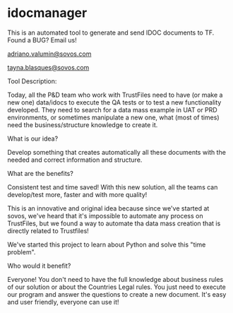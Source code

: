 # idocmanager




This is an automated tool to generate and send IDOC documents to TF.
Found a BUG?
Email us!

adriano.valumin@sovos.com

tayna.blasques@sovos.com


Tool Description:

Today, all the P&D team who work with TrustFiles need to have (or make a new one) data/idocs to execute the QA tests or to test a new functionality developed.
They need to search for a data mass example in UAT or PRD environments, or sometimes manipulate a new one, what (most of times) need the business/structure knowledge to create it.



What is our idea?



Develop something that creates automatically all these documents with the needed and correct information and structure.




What are the benefits?



Consistent test and time saved!
With this new solution, all the teams can develop/test more, faster and with more quality!



This is an innovative and original idea because since we've started at sovos, we've heard that it's impossible to automate any process on TrustFiles, but we found a way to automate tha data mass creation that is directly related to Trustfiles!




We've started this project to learn about Python and solve this "time problem".




Who would it benefit?



Everyone!
You don't need to have the full knowledge about business rules of our solution or about the Countries Legal rules.
You just need to execute our program and answer the questions to create a new document. It's easy and user friendly, everyone can use it!
